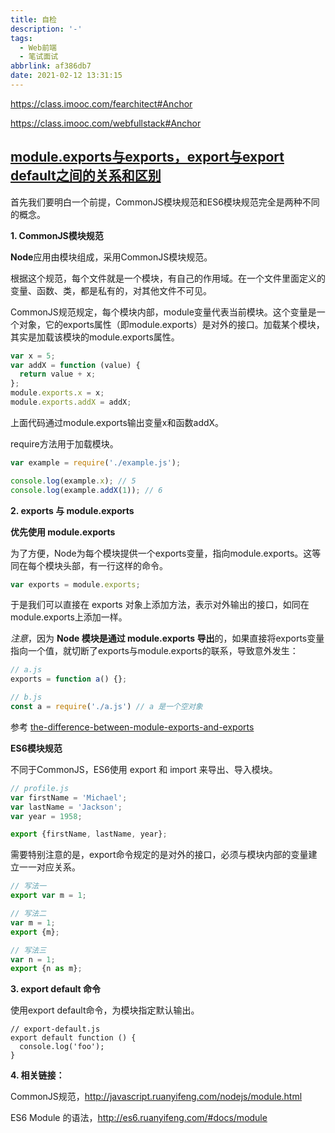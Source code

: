```yaml
---
title: 自检
description: '-'
tags:
  - Web前端
  - 笔试面试
abbrlink: af386db7
date: 2021-02-12 13:31:15
---
```




https://class.imooc.com/fearchitect#Anchor



https://class.imooc.com/webfullstack#Anchor





## [module.exports与exports，export与export default之间的关系和区别](https://www.cnblogs.com/fayin/p/6831071.html)

首先我们要明白一个前提，CommonJS模块规范和ES6模块规范完全是两种不同的概念。



**1. CommonJS模块规范**

**Node**应用由模块组成，采用CommonJS模块规范。

根据这个规范，每个文件就是一个模块，有自己的作用域。在一个文件里面定义的变量、函数、类，都是私有的，对其他文件不可见。

CommonJS规范规定，每个模块内部，module变量代表当前模块。这个变量是一个对象，它的exports属性（即module.exports）是对外的接口。加载某个模块，其实是加载该模块的module.exports属性。

```javascript
var x = 5;
var addX = function (value) {
  return value + x;
};
module.exports.x = x;
module.exports.addX = addX;
```

上面代码通过module.exports输出变量x和函数addX。

require方法用于加载模块。

```javascript
var example = require('./example.js');

console.log(example.x); // 5
console.log(example.addX(1)); // 6
```



**2. exports 与 module.exports**

**优先使用 module.exports**

为了方便，Node为每个模块提供一个exports变量，指向module.exports。这等同在每个模块头部，有一行这样的命令。

```javascript
var exports = module.exports;
```

于是我们可以直接在 exports 对象上添加方法，表示对外输出的接口，如同在module.exports上添加一样。

*注意*，因为 **Node 模块是通过 module.exports 导出**的，如果直接将exports变量指向一个值，就切断了exports与module.exports的联系，导致意外发生：

```javascript
// a.js
exports = function a() {};

// b.js
const a = require('./a.js') // a 是一个空对象
```

参考 [the-difference-between-module-exports-and-exports](https://blog.tableflip.io/the-difference-between-module-exports-and-exports/)



**ES6模块规范**

不同于CommonJS，ES6使用 export 和 import 来导出、导入模块。

```javascript
// profile.js
var firstName = 'Michael';
var lastName = 'Jackson';
var year = 1958;

export {firstName, lastName, year};
```

需要特别注意的是，export命令规定的是对外的接口，必须与模块内部的变量建立一一对应关系。

```javascript
// 写法一
export var m = 1;

// 写法二
var m = 1;
export {m};

// 写法三
var n = 1;
export {n as m};
```

**3. export default 命令**

使用export default命令，为模块指定默认输出。

```
// export-default.js
export default function () {
  console.log('foo');
}
```

**4. 相关链接：**

CommonJS规范，http://javascript.ruanyifeng.com/nodejs/module.html

ES6 Module 的语法，http://es6.ruanyifeng.com/#docs/module
